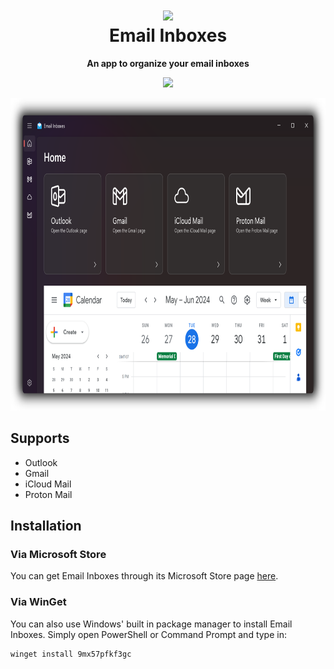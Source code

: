<h1 align="center"><img src="https://github.com/Tech5G5G/Email-Inboxes/assets/108637539/26532471-4a3b-4772-9bfe-f3867f2f504e" height="128"><br>Email Inboxes</h1>
<p align="center"><strong>An app to organize your email inboxes</strong></p>

<p align="center"><a href="https://apps.microsoft.com/detail/Email%20Inboxes/9mx57pfkf3gc?mode=direct">
	<img src="https://get.microsoft.com/images/en-us%20dark.svg" width="200"/></a></p>

<p align='center'>
  <img height='500' src='https://github.com/Tech5G5G/Email-Inboxes/blob/master/Display.png?raw=true'>
</p>

## Supports
* Outlook
* Gmail
* iCloud Mail
* Proton Mail

## Installation
### Via Microsoft Store
You can get Email Inboxes through its Microsoft Store page [here](https://apps.microsoft.com/detail/Email%20Inboxes/9mx57pfkf3gc).
### Via WinGet
You can also use Windows' built in package manager to install Email Inboxes. Simply open PowerShell or Command Prompt and type in:
```
winget install 9mx57pfkf3gc
```
